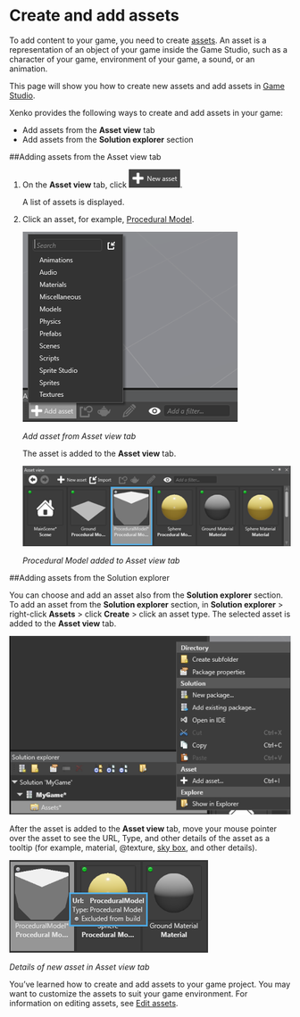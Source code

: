 # Create and add assets

To add content to your game, you need to create [assets](xref:asset). An asset is a representation of an object of your game inside the Game Studio, such as a character of your game, environment of your game, a sound, or an animation.

This page will show you how to create new assets and add assets in [Game Studio](xref:game-studio).

Xenko provides the following ways to create and add assets in your game:
 * Add assets from the **Asset view** tab
 * Add assets from the **Solution explorer** section
 
##Adding assets from the Asset view tab

 1. On the **Asset view** tab, click ![New asset](media/create-and-add-assets-add-new-asset-button.png).
 
	A list of assets is displayed.

 2. Click an asset, for example, [Procedural Model](xref:procedural-model).

	![Add asset from Asset view tab](media/asset-creation-create-new-asset-asset-view-tab.png)
 
	_Add asset from Asset view tab_

	The asset is added to the **Asset view** tab.

	![Procedural Model added to Asset view tab](media/asset-creation-asset-view-tab-procedural-model.png)

	_Procedural Model added to Asset view tab_

##Adding assets from the Solution explorer

You can choose and add an asset also from the **Solution explorer** section. To add an asset from the **Solution explorer** section, in **Solution explorer** > right-click **Assets** > click **Create** > click an asset type. The selected asset is added to the **Asset view** tab.

![Add asset from Solution explorer](media/create-and-add-assets-add-asset-solution-explorer.png)

After the asset is added to the **Asset view** tab, move your mouse pointer over the asset to see the URL, Type, and other details of the asset as a tooltip (for example, material, @texture, [sky box](xref:sky-box), and other details).
	
  ![Details of new asset in Asset view tab](media/asset-creation-solution-explorer.png)
	
   _Details of new asset in Asset view tab_
	
	
You’ve learned how to create and add assets to your game project. You may want to customize the assets to suit your game environment. For information on editing assets, see [Edit assets](edit-assets.md).
